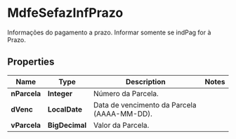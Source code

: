

# MdfeSefazInfPrazo

Informações do pagamento a prazo.  Informar somente se indPag for à Prazo.

## Properties

| Name | Type | Description | Notes |
|------------ | ------------- | ------------- | -------------|
|**nParcela** | **Integer** | Número da Parcela. |  |
|**dVenc** | **LocalDate** | Data de vencimento da Parcela (AAAA-MM-DD). |  |
|**vParcela** | **BigDecimal** | Valor da Parcela. |  |



